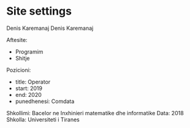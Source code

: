 # Site settings
 Denis Karemanaj
 Denis Karemanaj

Aftesite:
 - Programim
 - Shitje


Pozicioni:
 - title: Operator
  - start: 2019
  - end: 2020
  - punedhenesi: Comdata
   

Shkollimi: Bacelor ne Inxhinieri matematike dhe informatike
   Data: 2018
   Shkolla: Universiteti i Tiranes
